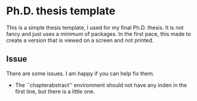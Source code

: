 # Ph.D. thesis template

This is a simple thesis template, I used for my final Ph.D. thesis.
It is not fancy and just uses a minimum of packages.
In the first pace, this made to create a version that is viewed on a screen and not printed.

## Issue

There are some issues. I am happy if you can help fix them.

* The ``chapterabstract'' environment should not have any inden in the first line, but there is a little one.